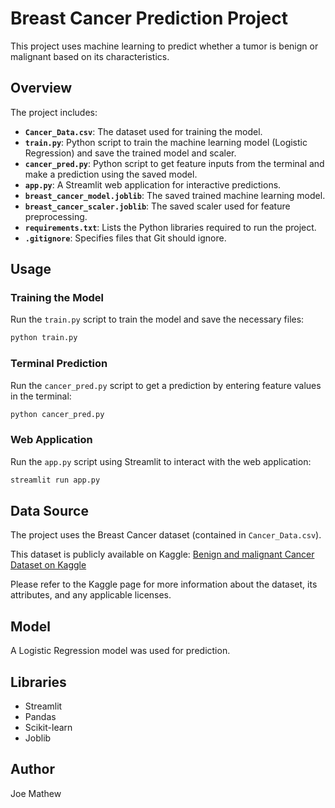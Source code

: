 # Breast Cancer Prediction Project

This project uses machine learning to predict whether a tumor is benign or malignant based on its characteristics.

## Overview

The project includes:

* **`Cancer_Data.csv`**: The dataset used for training the model.
* **`train.py`**: Python script to train the machine learning model (Logistic Regression) and save the trained model and scaler.
* **`cancer_pred.py`**: Python script to get feature inputs from the terminal and make a prediction using the saved model.
* **`app.py`**: A Streamlit web application for interactive predictions.
* **`breast_cancer_model.joblib`**: The saved trained machine learning model.
* **`breast_cancer_scaler.joblib`**: The saved scaler used for feature preprocessing.
* **`requirements.txt`**: Lists the Python libraries required to run the project.
* **`.gitignore`**: Specifies files that Git should ignore.

## Usage

### Training the Model

Run the `train.py` script to train the model and save the necessary files:

```bash
python train.py
```

### Terminal Prediction

Run the `cancer_pred.py` script to get a prediction by entering feature values in the terminal:

```bash
python cancer_pred.py
```

### Web Application

Run the `app.py` script using Streamlit to interact with the web application:

```bash
streamlit run app.py
```

## Data Source

The project uses the Breast Cancer dataset (contained in `Cancer_Data.csv`). 

This dataset is publicly available on Kaggle: [Benign and malignant Cancer Dataset on Kaggle](https://www.kaggle.com/datasets/erdemtaha/cancer-data) 

Please refer to the Kaggle page for more information about the dataset, its attributes, and any applicable licenses.

## Model

A Logistic Regression model was used for prediction.

## Libraries

* Streamlit
* Pandas
* Scikit-learn
* Joblib

## Author

Joe Mathew
